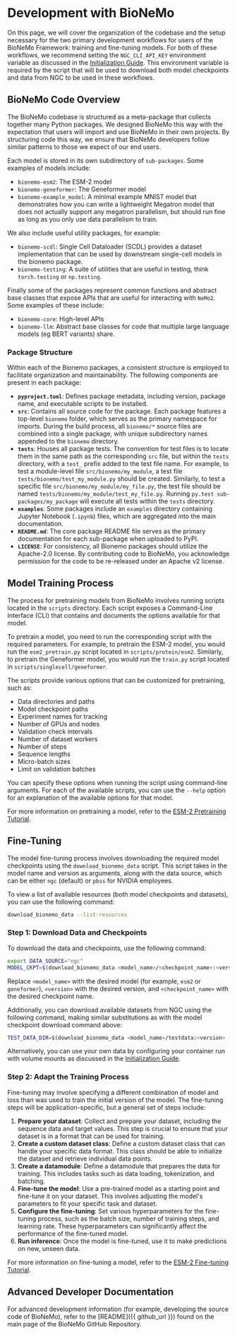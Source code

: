 # Development with BioNeMo

On this page, we will cover the organization of the codebase and the setup necessary for the two primary development
workflows for users of the BioNeMo Framework: training and fine-tuning models. For both of these workflows, we recommend
setting the `NGC_CLI_API_KEY` environment variable as discussed in the [Initialization Guide](./initialization-guide.md).
This environment variable is required by the script that will be used to download both model checkpoints and data from NGC
to be used in these workflows.

## BioNeMo Code Overview

The BioNeMo codebase is structured as a meta-package that collects together many Python packages. We designed BioNeMo
this way with the expectation that users will import and use BioNeMo in their own projects. By structuring code this way,
we ensure that BioNeMo developers follow similar patterns to those we expect of our end users.

Each model is stored in its own subdirectory of `sub-packages`. Some examples of models include:

* `bionemo-esm2`: The ESM-2 model
* `bionemo-geneformer`: The Geneformer model
* `bionemo-example_model`: A minimal example MNIST model that demonstrates how you can write a lightweight
    Megatron model that does not actually support any megatron parallelism, but should run fine as long as you only use
    data parallelism to train.

We also include useful utility packages, for example:

* `bionemo-scdl`: Single Cell Dataloader (SCDL) provides a dataset implementation that can be used by
    downstream single-cell models in the bionemo package.
* `bionemo-testing`: A suite of utilities that are useful in testing, think `torch.testing` or `np.testing`.

Finally some of the packages represent common functions and abstract base classes that expose APIs that are useful for
interacting with `NeMo2`. Some examples of these include:

* `bionemo-core`: High-level APIs
* `bionemo-llm`: Abstract base classes for code that multiple large language models (eg BERT variants) share.

### Package Structure

Within each of the Bionemo packages, a consistent structure is employed to facilitate organization and maintainability.
The following components are present in each package:

* **`pyproject.toml`**: Defines package metadata, including version, package name, and executable scripts to be installed.
* **`src`**: Contains all source code for the package. Each package features a top-level `bionemo` folder, which serves
    as the primary namespace for imports. During the build process, all `bionemo/*` source files are combined into a
    single package, with unique subdirectory names appended to the `bionemo` directory.
* **`tests`**: Houses all package tests. The convention for test files is to locate them in the same path as the
    corresponding `src` file, but within the `tests` directory, with a `test_` prefix added to the test file name. For
    example, to test a module-level file `src/bionemo/my_module`, a test file `tests/bionemo/test_my_module.py` should
    be created. Similarly, to test a specific file `src/bionemo/my_module/my_file.py`, the test file should be named
    `tests/bionemo/my_module/test_my_file.py`. Running `py.test sub-packages/my_package` will execute all tests within
    the `tests` directory.
* **`examples`**: Some packages include an `examples` directory containing Jupyter Notebook (`.ipynb`) files, which are
    aggregated into the main documentation.
* **`README.md`**: The core package README file serves as the primary documentation for each sub-package when uploaded
    to PyPI.
* **`LICENSE`**: For consistency, all Bionemo packages should utilize the Apache-2.0 license. By contributing code to
    BioNeMo, you acknowledge permission for the code to be re-released under an Apache v2 license.

## Model Training Process

The process for pretraining models from BioNeMo involves running scripts located in the `scripts` directory. Each script
exposes a Command-Line Interface (CLI) that contains and documents the options available for that model.

To pretrain a model, you need to run the corresponding script with the required parameters. For example, to pretrain the
ESM-2 model, you would run the `esm2_pretrain.py` script located in `scripts/protein/esm2`. Similarly, to pretrain the
Geneformer model, you would run the `train.py` script located in `scripts/singlecell/geneformer`.

The scripts provide various options that can be customized for pretraining, such as:

* Data directories and paths
* Model checkpoint paths
* Experiment names for tracking
* Number of GPUs and nodes
* Validation check intervals
* Number of dataset workers
* Number of steps
* Sequence lengths
* Micro-batch sizes
* Limit on validation batches

You can specify these options when running the script using command-line arguments. For each of the available scripts,
you can use the `--help` option for an explanation of the available options for that model.

For more information on pretraining a model, refer to the [ESM-2 Pretraining Tutorial](../examples/bionemo-esm2/pretrain.md).

## Fine-Tuning

The model fine-tuning process involves downloading the required model checkpoints using the `download_bionemo_data`
script. This script takes in the model name and version as arguments, along with the data source, which can be either
`ngc` (default) or `pbss` for NVIDIA employees.

To view a list of available resources (both model checkpoints and datasets), you can use the following command:

```bash
download_bionemo_data --list-resources
```

### Step 1: Download Data and Checkpoints

To download the data and checkpoints, use the following command:

```bash
export DATA_SOURCE="ngc"
MODEL_CKPT=$(download_bionemo_data <model_name>/<checkpoint_name>:<version> --source $DATA_SOURCE);
```

Replace `<model_name>` with the desired model (for example, `esm2` or `geneformer`), `<version>` with the desired
version, and `<checkpoint_name>` with the desired checkpoint name.

Additionally, you can download available datasets from NGC using the following command, making similar substitutions as
with the model checkpoint download command above:

```bash
TEST_DATA_DIR=$(download_bionemo_data <model_name>/testdata:<version> --source $DATA_SOURCE);
```

Alternatively, you can use your own data by configuring your container run with volume mounts as discussed in the
[Initialization Guide](./initialization-guide.md).

### Step 2: Adapt the Training Process

Fine-tuning may involve specifying a different combination of model and loss than was used to train the initial version
of the model. The fine-tuning steps will be application-specific, but a general set of steps include:

1. **Prepare your dataset**: Collect and prepare your dataset, including the sequence data and target values. This step is
    crucial to ensure that your dataset is in a format that can be used for training.
2. **Create a custom dataset class**: Define a custom dataset class that can handle your specific data format. This class should
    be able to initialize the dataset and retrieve individual data points.
3. **Create a datamodule**: Define a datamodule that prepares the data for training. This includes tasks such as data loading,
    tokenization, and batching.
4. **Fine-tune the model**: Use a pre-trained model as a starting point and fine-tune it on your dataset. This involves
    adjusting the model's parameters to fit your specific task and dataset.
5. **Configure the fine-tuning**: Set various hyperparameters for the fine-tuning process, such as the batch size, number of
    training steps, and learning rate. These hyperparameters can significantly affect the performance of the fine-tuned
    model.
6. **Run inference**: Once the model is fine-tuned, use it to make predictions on new, unseen data.

For more information on fine-tuning a model, refer to the [ESM-2 Fine-tuning
Tutorial](../examples/bionemo-esm2/finetune.md).

## Advanced Developer Documentation

For advanced development information (for example, developing the source code of BioNeMo), refer to the [README]({{ github_url }}) found on the main page of the BioNeMo GitHub Repository.
